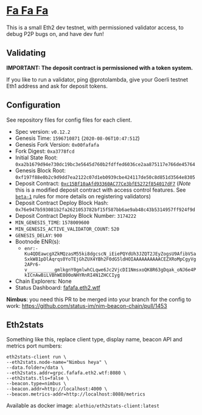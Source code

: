 # [Fa Fa Fa](https://www.youtube.com/watch?v=N6xoFhkthls)

This is a small Eth2 dev testnet, with permissioned validator access, to debug P2P bugs on, and have dev fun!

## Validating

**IMPORTANT: The deposit contract is permissioned with a token system.**

If you like to run a validator, ping @protolambda,
 give your Goerli testnet Eth1 address and ask for deposit tokens.

## Configuration

See repository files for config files for each client.

- Spec version: `v0.12.2`
- Genesis Time: `1596710871` (`2020-08-06T10:47:51Z`)
- Genesis Fork Version: `0x00fafafa`
- Fork Digest: `0xa3778fcd`
- Initial State Root: `0xa2b1679d94e730dc19bc3e5645d760b2fdffed6036ce2aa875117e766de45764`
- Genesis Block Root: `0xf197f88e0b2c9d9dd7ea2122c07d1eb0939cbe424117de50c8d851d3564e8305`
- Deposit Contract: [`0xc15Bf10aAfd93360AC77Ce3bfE5272f854017dF7`](https://goerli.etherscan.io/address/0xc15bf10aafd93360ac77ce3bfe5272f854017df7) (_Note_ this is a modified deposit contract with access control features. See [`beta-1`](../README.md#attacker-validators) rules for more details on registering validators)
- Deposit Contract Deploy Block Hash: `0x76e947b593081b2fa2621053782bf15f587bb6ae9ab48c43b5314957ff924f9d`
- Deposit Contract Deploy Block Number: `3174222`
- `MIN_GENESIS_TIME`: `1578009600`
- `MIN_GENESIS_ACTIVE_VALIDATOR_COUNT`: `520`
- `GENESIS_DELAY`: `900`
- Bootnode ENR(s):
  - `enr:-Ku4QDEawcgXZkMQzasM55ki8dgcscN_iEiePQYdUh3JZQT2JEyZogsU9AfibVSaSxkW81pDlAqrqs0YoTEjGhZUX4YBh2F0dG5ldHOIAAAAAAAAAACEZXRoMpCgyVg2APr6-v__________gmlkgnY0gmlwhCLqwe6Jc2VjcDI1NmsxoQK8R63gDqak_oNJ6e4PkICnAwBiLVBhWE800oNHYRnRI4N1ZHCCIyg`
- Chain Explorers: None
- Status Dashboard: [fafafa.eth2.wtf](https://fafafa.eth2.wtf)

**Nimbus**: you need this PR to be merged into your branch for the config to work:
 https://github.com/status-im/nim-beacon-chain/pull/1453

## Eth2stats

Something like this, replace client type, display name, beacon API and metrics port numbers:
```shell script
eth2stats-client run \
--eth2stats.node-name="Nimbus heya" \ 
--data.folder=/data \
--eth2stats.addr=grpc.fafafa.eth2.wtf:8080 \
--eth2stats.tls=false \
--beacon.type=nimbus \
--beacon.addr=http://localhost:4000 \ 
--beacon.metrics-addr=http://localhost:8080/metrics
```

Available as docker image: `alethio/eth2stats-client:latest`
